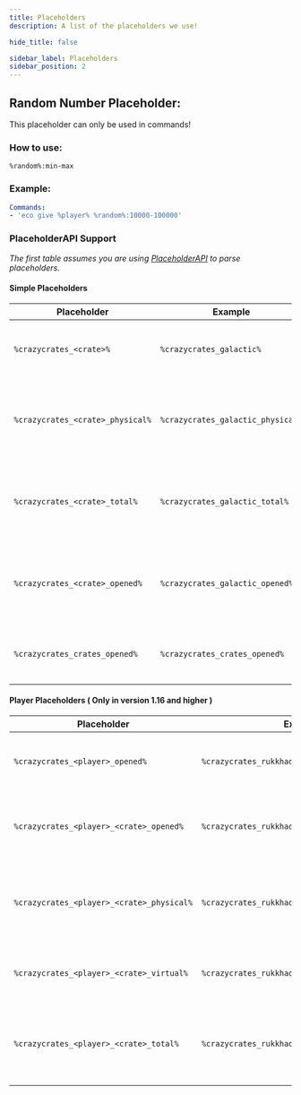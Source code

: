 ```yaml
---
title: Placeholders
description: A list of the placeholders we use!

hide_title: false

sidebar_label: Placeholders
sidebar_position: 2
---
```

## Random Number Placeholder:
This placeholder can only be used in commands!

### How to use:
`%random%:min-max`

### Example:
```yml
Commands:
- 'eco give %player% %random%:10000-100000'
```

### PlaceholderAPI Support
_The first table assumes you are using [PlaceholderAPI](https://hangar.papermc.io/HelpChat/PlaceholderAPI) to parse placeholders._

#### Simple Placeholders
| Placeholder                      | Example                           | Description                                                          |
|----------------------------------|-----------------------------------|----------------------------------------------------------------------|
| `%crazycrates_<crate>%`          | `%crazycrates_galactic%`          | Returns the amount of virtual keys a player has.                     |
| `%crazycrates_<crate>_physical%` | `%crazycrates_galactic_physical%` | Returns the amount of physical keys a player has in their inventory. |
| `%crazycrates_<crate>_total%`    | `%crazycrates_galactic_total%`    | Returns the total amount of virtual and physical keys a player has.  |
| `%crazycrates_<crate>_opened%`   | `%crazycrates_galactic_opened%`   | Returns how many times a player has opened an individual crate.      |
| `%crazycrates_crates_opened%`    | `%crazycrates_crates_opened%`     | Returns the total amount of crates opened.                           |

#### Player Placeholders ( Only in version 1.16 and higher )
| Placeholder                               | Example                                        | Description                                                          |
|-------------------------------------------|------------------------------------------------|----------------------------------------------------------------------|
| `%crazycrates_<player>_opened%`           | `%crazycrates_rukkhadevata_opened%`            | Returns the total amount of crates opened.                           |
| `%crazycrates_<player>_<crate>_opened%`   | `%crazycrates_rukkhadevata_galactic_opened%`   | Returns the amount of this particular crate opened.                  |
| `%crazycrates_<player>_<crate>_physical%` | `%crazycrates_rukkhadevata_galactic_physical%` | Returns the amount of physical keys a player has in their inventory. |
| `%crazycrates_<player>_<crate>_virtual%`  | `%crazycrates_rukkhadevata_galactic_virtual%`  | Returns the amount of virtual keys a player has.                     |
| `%crazycrates_<player>_<crate>_total%`    | `%crazycrates_rukkhadevata_galactic_total%`    | Returns the total amount of virtual and physical keys a player has.  |

